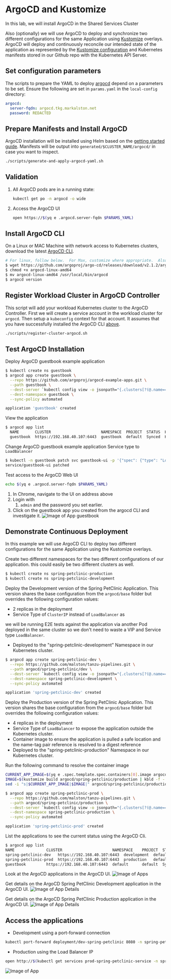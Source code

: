 # ArgoCD and Kustomize

In this lab, we will install ArgoCD in the Shared Services Cluster

Also (optionally) we will use ArgoCD to deploy and synchronize two different configurations for the same Application using [Kustomize](https://kustomize.io/) overlays. ArgoCD will deploy and continuously reconcile our intended state of the application as represented by the [Kustomize configuration](https://kubectl.docs.kubernetes.io/guides/introduction/kustomize/) and Kubernetes manifests stored in our Github repo with the Kubernetes API Server.

## Set configuration parameters

The scripts to prepare the YAML to deploy [argocd](https://argoproj.github.io/argo-cd/getting_started) depend on a parameters to be set.  Ensure the following are set in `params.yaml` in the `local-config` directory:

```yaml
argocd:
  server-fqdn: argocd.tkg.markalston.net
  password: REDACTED
```

## Prepare Manifests and Install ArgoCD

ArgoCD installation will be installed using Helm based on the [getting started guide](https://argoproj.github.io/argo-cd/getting_started/). Manifests will be output into `generated/$CLUSTER_NAME/argocd/` in case you want to inspect.

```sh
./scripts/generate-and-apply-argocd-yaml.sh
```

## Validation

1. All ArgoCD pods are in a running state:

    ```sh
    kubectl get po -n argocd -o wide
    ```

1. Access the ArgoCD UI

    ```sh
    open https://$(yq e .argocd.server-fqdn $PARAMS_YAML)
    ```

## Install ArgoCD CLI

On a Linux or MAC Machine with network access to Kubernetes clusters,  download the latest [ArgoCD CLI](https://github.com/argoproj/argo-cd/releases/latest).

```sh
# For linux, follow below.  For Max, customize where appropriate.  Also, check version.
$ wget https://github.com/argoproj/argo-cd/releases/download/v2.1.2/argocd-linux-amd64 .
$ chmod +x argocd-linux-amd64
$ mv argocd-linux-amd64 /usr/local/bin/argocd
$ argocd version
```

## Register Workload Cluster in ArgoCD Controller

This script will add your workload Kubernetes cluster to the ArgoCD Controller. First we will create a service account in the workload cluster for `argocd`.  Then setup a `kubeconfig` context for that account. It assumes that you have successfully installed the ArgoCD CLI [above](README.md#install-argocd-cli).

```sh
./scripts/register-cluster-argocd.sh
```

## Test ArgoCD Installation

Deploy ArgoCD guestbook example application

```sh
$ kubectl create ns guestbook
$ argocd app create guestbook \
  --repo https://github.com/argoproj/argocd-example-apps.git \
  --path guestbook \
  --dest-server `kubectl config view -o jsonpath="{.clusters[?(@.name=='$(yq e .workload-cluster.name $PARAMS_YAML)')].cluster.server}"` \
  --dest-namespace guestbook \
  --sync-policy automated

application 'guestbook' created
```

View the application

```sh
$ argocd app list
  NAME       CLUSTER                      NAMESPACE  PROJECT  STATUS  HEALTH   SYNCPOLICY  CONDITIONS  REPO                                                 PATH       TARGET
  guestbook  https://192.168.40.107:6443  guestbook  default  Synced  Healthy  <none>      <none>      https://github.com/argoproj/argocd-example-apps.git  guestbook
```

Change ArgoCD guestbook example application Service type to `LoadBalancer`

```sh
$ kubectl -n guestbook patch svc guestbook-ui -p '{"spec": {"type": "LoadBalancer"}}'
service/guestbook-ui patched
```

Test access to the ArgoCD Web UI

```sh
echo $(yq e .argocd.server-fqdn $PARAMS_YAML)
```

1. In Chrome, navigate to the UI on address above
1. Login with
    1. `admin` and the password you set earlier.
1. Click on the guestbook app you created from the argocd CLI and investigate it.
![Image of App guestbook](../guestbook-app.png)

## Demonstrate Continuous Deployment

In this example we will use ArgoCD CLI to deploy two different configurations for the same Application using the Kustomize overlays.

Create two different namespaces for the two different configurations of our application. this could easily be two different clusters as well.

```sh
$ kubectl create ns spring-petclinic-production
$ kubectl create ns spring-petclinic-development
```

Deploy the Development version of the Spring PetClinic Application. This version shares the base configuration from the `argocd/base` folder but overrides the following configuration values:

- 2 replicas in the deployment
- Service Type of `ClusterIP` instead of `LoadBalancer` as

we will be running E2E tests against the application via another Pod deployed in the same cluster so we don't need to waste a VIP and Service type `LoadBalancer`.

- Deployed to the "spring-petclinic-development" Namespace in our Kubernetes cluster.

```sh
$ argocd app create spring-petclinic-dev \
  --repo https://github.com/malston/tanzu-pipelines.git \
  --path argocd/spring-petclinic/dev \
  --dest-server `kubectl config view -o jsonpath="{.clusters[?(@.name=='$(yq e .workload-cluster.name $PARAMS_YAML)')].cluster.server}"` \
  --dest-namespace spring-petclinic-development \
  --sync-policy automated

application 'spring-petclinic-dev' created
```

Deploy the Production version of the Spring PetClinic Application. This version shares the base configuration from the `argocd/base` folder but overrides the following configuration values:

- 4 replicas in the deployment
- Service Type of `LoadBalancer` to expose the application outside the Kubernetes cluster.
- Container image to ensure the application is pulled a safe location and the name-tag pair reference is resolved to a digest reference
- Deployed to the "spring-petclinic-production" Namespace in our Kubernetes cluster.

Run the following command to resolve the container image

```sh
CURRENT_APP_IMAGE=$(yq e .spec.template.spec.containers[0].image argocd/spring-petclinic/production/deployment.yaml)
IMAGE=$(kustomize build argocd/spring-petclinic/production | kbld -f - | grep -e 'image:' | awk '{print $NF}')
sed -i "s|$CURRENT_APP_IMAGE|$IMAGE|" argocd/spring-petclinic/production/deployment.yaml
```

```sh
$ argocd app create spring-petclinic-prod \
  --repo https://github.com/malston/tanzu-pipelines.git \
  --path argocd/spring-petclinic/production \
  --dest-server `kubectl config view -o jsonpath="{.clusters[?(@.name=='$(yq e .workload-cluster.name $PARAMS_YAML)')].cluster.server}"` \
  --dest-namespace spring-petclinic-production \
  --sync-policy automated

application 'spring-petclinic-prod' created
```

List the applications to see the current status using the ArgoCD Cli.

```sh
$ argocd app list
NAME              CLUSTER                      NAMESPACE    PROJECT  STATUS  HEALTH       SYNCPOLICY  CONDITIONS  REPO                                                      PATH               TARGET
spring-petclinic-dev   https://192.168.40.107:6443  development  default  Synced  Progressing  Auto        <none>      https://github.com/malston/tanzu-pipelines.git  argocd/dev         argocd-integration-exercise
spring-petclinic-prod  https://192.168.40.107:6443  production   default  Synced  Progressing  Auto        <none>      https://github.com/malston/tanzu-pipelines.git  argocd/production  argocd-integration-exercise
guestbook         https://192.168.40.107:6443  default      default  Synced  Healthy      Auto        <none>      https://github.com/argoproj/argocd-example-apps.git       guestbook
```

Look at the ArgoCD applications in the ArgoCD UI.
![Image of Apps](../argocd-apps.png)

Get details on the ArgoCD Spring PetClinic Development application in the ArgoCD UI.
![Image of App Details](../argocd-app-details-dev.png)

Get details on the ArgoCD Spring PetClinic Production application in the ArgoCD UI.
![Image of App Details](../argocd-app-details-prod.png)

## Access the applications

- Development using a port-forward connection

```sh
kubectl port-forward deployment/dev-spring-petclinic 8080 -n spring-petclinic-development &
```

- Production using the Load Balancer IP

```sh
open http://$(kubectl get services prod-spring-petclinic-service -n spring-petclinic-production -o jsonpath='{.status.loadBalancer.ingress[0].ip}')
```

![Image of App](../spring-petclinic-app.png)
